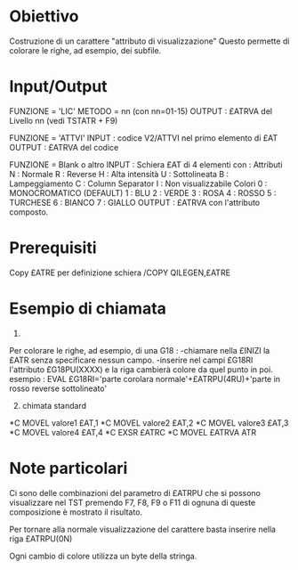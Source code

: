 # Obiettivo
Costruzione di un carattere "attributo di visualizzazione"
Questo permette di colorare le righe, ad esempio, dei subfile.

# Input/Output
 FUNZIONE = 'LIC'
 METODO   =  nn  (con nn=01-15)
   OUTPUT  :  £ATRVA del Livello nn (vedi TSTATR + F9)

 FUNZIONE = 'ATTVI'
   INPUT   :  codice V2/ATTVI nel primo elemento di £AT
   OUTPUT  :  £ATRVA del codice

 FUNZIONE = Blank o altro
   INPUT   :  Schiera £AT di 4 elementi con : 
    Attributi
           N  :  Normale
           R  :  Reverse
           H  :  Alta intensità
           U  :  Sottolineata
           B  :  Lampeggiamento
           C  :  Column Separator
           I  :  Non visualizzabile
    Colori
           0  :  MONOCROMATICO (DEFAULT)
           1  :  BLU
           2  :  VERDE
           3  :  ROSA
           4  :  ROSSO
           5  :  TURCHESE
           6  :  BIANCO
           7  :  GIALLO
   OUTPUT  :  £ATRVA con l'attributo composto.




# Prerequisiti
Copy £ATRE per definizione schiera
/COPY QILEGEN,£ATRE


# Esempio di chiamata

1)
Per colorare le righe, ad esempio, di una G18 : 
        -chiamare nella £INIZI la £ATR senza specificare nessun campo.
        -inserire nel campi £G18RI l'attributo £G18PU(XXXX) e la riga cambierà colore da quel punto in poi.
        esempio : 
        EVAL    £G18RI='parte corolara normale'+£ATRPU(4RU)+'parte in rosso reverse sottolineato'

2) chimata standard

\*C                     MOVEL     valore1   £AT,1
\*C                     MOVEL     valore2   £AT,2
\*C                     MOVEL     valore3   £AT,3
\*C                     MOVEL     valore4   £AT,4
\*C                     EXSR      £ATRC
\*C                     MOVEL     £ATRVA    ATR

# Note particolari

Ci sono delle combinazioni del parametro di £ATRPU che si possono visualizzare nel TST premendo F7, F8, F9 o F11
di ognuna di queste composizione è mostrato il risultato.

Per tornare alla normale visualizzazione del carattere basta inserire nella riga £ATRPU(0N)

Ogni cambio di colore utilizza un byte della stringa.
